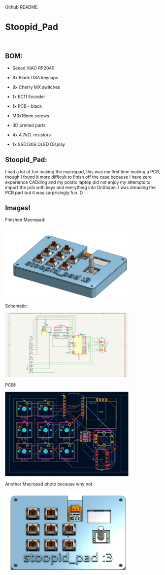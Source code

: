 Github README

# Stoopid_Pad

<br>

  

## BOM:

-  Seeed XIAO RP2040

- 8x Blank DSA keycaps

- 8x Cherry MX switches

- 1x EC11 Encoder

- 1x PCB - black

- M3x16mm screws

- 3D printed parts
-  4x 4.7kΩ. resistors
- 1x SSD1306 OLED Display
  

## Stoopid_Pad:

I had a lot of fun making the macropad, this was my first time making a PCB, though I found it more difficult to finish off the case because I have zero experience CADding and my potato laptop did not enjoy my attempts to import the pcb with keys and everything into OnShape. I was dreading the PCB part but it was surprisingly fun :D

  

## Images!

Finished Macropad:

<img alt="finished hackpad" src="Assets/case.PNG" width=400>

Schematic:

<img alt="schematic" src="Assets/schematic.png" width=400>

PCB!:

<img alt="PCB front" src="Assets/pcb.png" width=400>

Another Macropad photo because why not:

<img alt="PCB back" src="Assets/pad.png" width=400>


